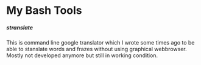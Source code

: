 # My Bash Tools

##### stranslate
This is command line google translator which I wrote some times ago to be able to stanslate words and frazes without using graphical webbrowser. Mostly not developed anymore but still in working condition. 

